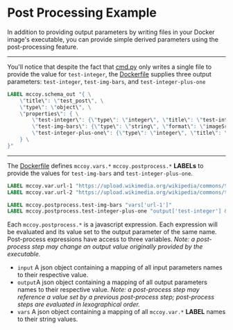 # Post Processing Example

In addition to providing output parameters by writing files in your Docker image's executable, you can provide simple derived parameters using the post-processing feature.

---

You'll notice that despite the fact that [cmd.py](cmd.py) only writes a single file to provide the value for `test-integer`, the [Dockerfile](Dockerfile) supplies three output parameters: `test-integer`, `test-img-bars`, and `test-integer-plus-one`
```Dockerfile
LABEL mccoy.schema_out "{ \
    \"title\": \"test_post\", \
    \"type\": \"object\", \
    \"properties\": { \
        \"test-integer\": {\"type\": \"integer\", \"title\": \"test-integer\", \"_order\": 1}, \
        \"test-img-bars\": {\"type\": \"string\", \"format\": \"imageSrc\", \"title\": \"test-img-bars\", \"_mime-type\": \"image/jpg\", \"_order\": 2 }, \
        \"test-integer-plus-one\": {\"type\": \"integer\", \"title\": \"test-integer\", \"_order\": 3} \
    } \
}"
```

---

The [Dockerfile](Dockerfile) defines `mccoy.vars.*` `mccoy.postprocess.*` __LABELs__ to provide the values for `test-img-bars` and `test-integer-plus-one`.
```Dockerfile
LABEL mccoy.var.url-1 "https://upload.wikimedia.org/wikipedia/commons/thumb/6/66/SMPTE_Color_Bars.svg/329px-SMPTE_Color_Bars.svg.png"
LABEL mccoy.var.url-2 "https://upload.wikimedia.org/wikipedia/commons/thumb/c/c4/PM5544_with_non-PAL_signals.png/320px-PM5544_with_non-PAL_signals.png"

LABEL mccoy.postprocess.test-img-bars "vars['url-1']"
LABEL mccoy.postprocess.test-integer-plus-one "output['test-integer'] && output['test-integer']+1"
```

Each `mccoy.postprocess.*` is a javascript expression. Each expression will be evaluated and its value set to the output parameter of the same name. Post-process expressions have access to three variables. _Note: a post-process step may change an output value originally provided by the executable._
  * `input` A json object containing a mapping of all input parameters names to their respective value.
  * `output`A json object containing a mapping of all output parameters names to their respective value. _Note: a post-process step may reference a value set by a previous post-process step; post-process steps are evaluated in lexographical order._  
  * `vars` A json object containing a mapping of all `mccoy.var.*` __LABEL__ names to their string values.
